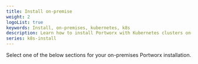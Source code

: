 ```yaml
---
title: Install on-premise
weight: 2
logoList: true
keywords: Install, on-premises, kubernetes, k8s
description: Learn how to install Portworx with Kubernetes clusters on-premises.
series: k8s-install
---
```


Select one of the below sections for your on-premises Portworx installation.
